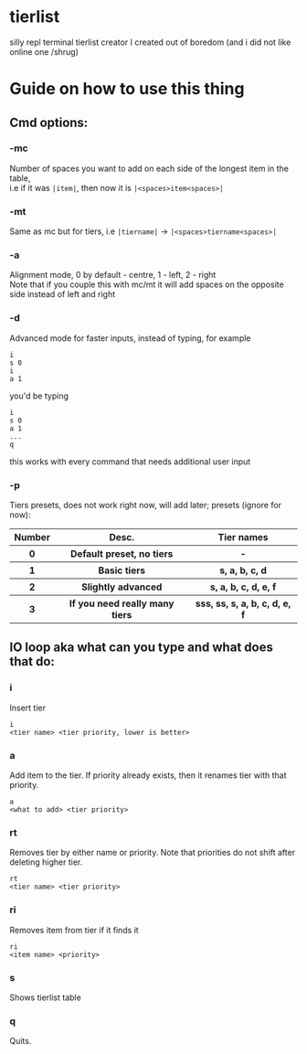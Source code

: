 # tierlist
silly repl terminal tierlist creator I created out of boredom (and i did not like online one /shrug)<br>
# Guide on how to use this thing
## Cmd options:
### -mc
Number of spaces you want to add on each side of the longest item in the table,<br> i.e if it was `|item|`, then now it is `|<spaces>item<spaces>|`
### -mt
Same as mc but for tiers, i.e `|tiername|` -> `|<spaces>tiername<spaces>|`
### -a
Alignment mode, 0 by default - centre, 1 - left, 2 - right<br>
Note that if you couple this with mc/mt it will add spaces on the opposite side instead of left and right
### -d
Advanced mode for faster inputs, instead of typing, for example
```
i
s 0
i
a 1
```
you'd be typing
```
i
s 0
a 1
...
q
```
this works with every command that needs additional user input
### -p
Tiers presets, does not work right now, will add later; presets (ignore for now):<br>
<table>
    <tr>
        <th>Number</th>
        <th>Desc.</th>
        <th>Tier names</th>
    </tr>
    <tr>
        <th>0</th>
        <th>Default preset, no tiers</th>
        <th>-</th>
    </tr>
    <tr>
        <th>1</th>
        <th>Basic tiers</th>
        <th>s, a, b, c, d</th>
    </tr>
    <tr>
        <th>2</th>
        <th>Slightly advanced</th>
        <th>s, a, b, c, d, e, f</th>
    </tr>
    <tr>
        <th>3</th>
        <th>If you need really many tiers</th>
        <th>sss, ss, s, a, b, c, d, e, f</th>
    </tr>
</table>

## IO loop aka what can you type and what does that do:
### i
Insert tier
```
i
<tier name> <tier priority, lower is better>
```
### a
Add item to the tier. If priority already exists, then it renames tier with that priority.
```
a
<what to add> <tier priority>
```
### rt
Removes tier by either name or priority. Note that priorities do not shift after deleting higher tier.
```
rt
<tier name> <tier priority>
```

### ri
Removes item from tier if it finds it
```
ri
<item name> <priority>
```

### s
Shows tierlist table
### q
Quits.
